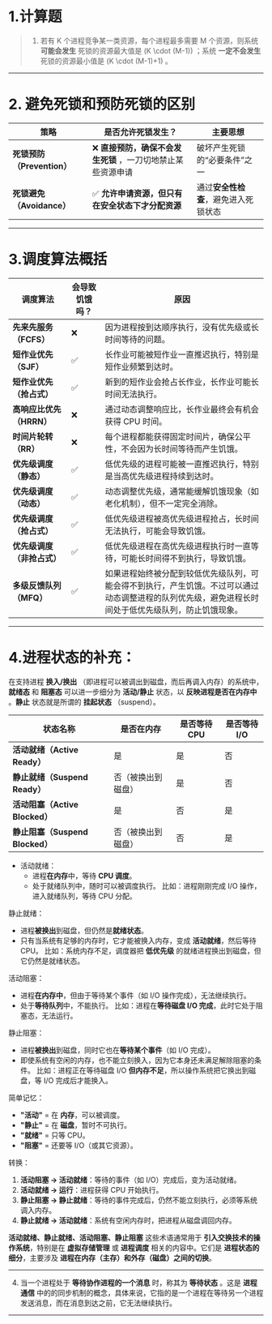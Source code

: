 # 1.计算题

> 1. 若有 K 个进程竞争某一类资源，每个进程最多需要 M 个资源，则系统 **可能会发生** 死锁的资源最大值是 \(K \cdot (M-1)\) ；系统 **一定不会发生** 死锁的资源最小值是 \(K \cdot (M-1)+1\) 。

---

# 2. 避免死锁和预防死锁的区别

| **策略**                   | **是否允许死锁发生？**                                      | **主要思想**                         |
| -------------------------- | ----------------------------------------------------------- | ------------------------------------ |
| **死锁预防（Prevention）** | ❌ **直接预防，确保不会发生死锁** ，一刀切地禁止某些资源申请 | 破坏产生死锁的“必要条件”之一         |
| **死锁避免（Avoidance）**  | ✅ **允许申请资源，但只有在安全状态下才分配资源**            | 通过**安全性检查**，避免进入死锁状态 |

---

# 3.调度算法概括

| **调度算法**               | **会导致饥饿吗？** | **原因**                                                                                                                                             |
| -------------------------- | ------------------ | ---------------------------------------------------------------------------------------------------------------------------------------------------- |
| **先来先服务（FCFS）**     | ❌                  | 因为进程按到达顺序执行，没有优先级或长时间等待的问题。                                                                                               |
| **短作业优先（SJF）**      | ✅                  | 长作业可能被短作业一直推迟执行，特别是短作业频繁到达时。                                                                                             |
| **短作业优先（抢占式）**   | ✅                  | 新到的短作业会抢占长作业，长作业可能长时间无法执行。                                                                                                 |
| **高响应比优先（HRRN）**   | ❌                  | 通过动态调整响应比，长作业最终会有机会获得 CPU 时间。                                                                                                |
| **时间片轮转（RR）**       | ❌                  | 每个进程都能获得固定时间片，确保公平性，不会因为长时间等待而产生饥饿。                                                                               |
| **优先级调度（静态）**     | ✅                  | 低优先级的进程可能被一直推迟执行，特别是当高优先级进程持续到达时。                                                                                   |
| **优先级调度（动态）**     | ✅                  | 动态调整优先级，通常能缓解饥饿现象（如老化机制），但不一定完全消除。                                                                                 |
| **优先级调度（抢占式）**   | ✅                  | 低优先级进程被高优先级进程抢占，长时间无法执行，可能会导致饥饿。                                                                                     |
| **优先级调度（非抢占式）** | ✅                  | 低优先级进程在高优先级进程执行时一直等待，可能长时间得不到执行，导致饥饿。                                                                           |
| **多级反馈队列（MFQ）**    | ✅                  | 如果进程始终被分配到较低优先级队列，可能会得不到执行，产生饥饿。不过可以通过动态调整进程的队列优先级，避免进程长时间处于低优先级队列，防止饥饿现象。 |

---

# 4.进程状态的补充：

在支持进程 **换入/换出** （即进程可以被调出到磁盘，而后再调入内存）的系统中， **就绪态** 和 **阻塞态** 可以进一步细分为 **活动/静止** 状态，以 **反映进程是否在内存中** 。**静止** 状态就是所谓的 **挂起状态** （suspend）。

| **状态名称**                    | **是否在内存**     | **是否等待 CPU** | **是否等待 I/O** |
| ------------------------------- | ------------------ | ---------------- | ---------------- |
| **活动就绪（Active Ready）**    | 是                 | 是               | 否               |
| **静止就绪（Suspend Ready）**   | 否（被换出到磁盘） | 是               | 否               |
| **活动阻塞（Active Blocked）**  | 是                 | 否               | 是               |
| **静止阻塞（Suspend Blocked）** | 否（被换出到磁盘） | 否               | 是               |

- 活动就绪：
   - 进程**在内存**中，等待 **CPU 调度**。
   - 处于就绪队列中，随时可以被调度执行。
比如：进程刚刚完成 I/O 操作，进入就绪队列，等待 CPU 分配。

静止就绪：
  - 进程**被换出**到磁盘，但仍然是**就绪状态**。
  - 只有当系统有足够的内存时，它才能被换入内存，变成 **活动就绪**，然后等待 CPU。
比如：系统内存不足，调度器把 **低优先级** 的就绪进程换出到磁盘，但它仍然是就绪状态。

活动阻塞：
  - 进程**在内存中**，但由于等待某个事件（如 I/O 操作完成），无法继续执行。
  - 处于**等待队列**中，不能执行。
比如：进程在**等待磁盘 I/O 完成**，此时它处于阻塞态，无法运行。

静止阻塞：
  - 进程**被换出**到磁盘，同时它也在**等待某个事件**（如 I/O 完成）。
  - 即使系统有空闲的内存，也不能立刻换入，因为它本身还未满足解除阻塞的条件。
比如：进程正在等待磁盘 I/O **但内存不足**，所以操作系统把它换出到磁盘，等 I/O 完成后才能换入。

简单记忆：
- **"活动"** = 在 **内存**，可以被调度。
- **"静止"** = 在 **磁盘**，暂时不可执行。
- **"就绪"** = 只等 CPU。
- **"阻塞"** = 还要等 I/O（或其它资源）。

转换：
1. **活动阻塞 → 活动就绪**：等待的事件（如 I/O）完成后，变为活动就绪。
2. **活动就绪 → 运行**：进程获得 CPU 开始执行。
3. **静止阻塞 → 静止就绪**：等待的事件完成后，仍然不能立刻执行，必须等系统调入内存。
4. **静止就绪 → 活动就绪**：系统有空闲内存时，把进程从磁盘调回内存。

**活动就绪、静止就绪、活动阻塞、静止阻塞** 这些术语通常用于 **引入交换技术的操作系统**，特别是在 **虚拟存储管理** 或 **进程调度** 相关的内容中。它们是 **进程状态的细分**，主要涉及 **进程在内存（主存）和外存（磁盘）之间的切换**。  

---


4. 当一个进程处于 **等待协作进程的一个消息** 时，称其为 **等待状态** 。这是 **进程通信** 中的的同步机制的概念，具体来说，它指的是一个进程在等待另一个进程发送消息，而在消息到达之前，它无法继续执行。

---











